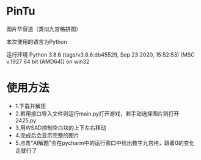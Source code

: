 # PinTu

图片华容道（类似九宫格拼图）

本次使用的语言为Python

运行环境 Python 3.8.6 (tags/v3.8.6:db45529, Sep 23 2020, 15:52:53) [MSC v.1927 64 bit (AMD64)] on win32

# 使用方法

- 1.下载并解压
- 2.若用接口导入文件则运行main.py打开游戏，若手动选择图片则打开2425.py
- 3.用WSAD控制空白块的上下左右移动
- 4.完成后会显示完整的图片
- 5.点击“AI解题”会在pycharm中的运行窗口中给出数字九宫格，跟着0的变化走就行了
